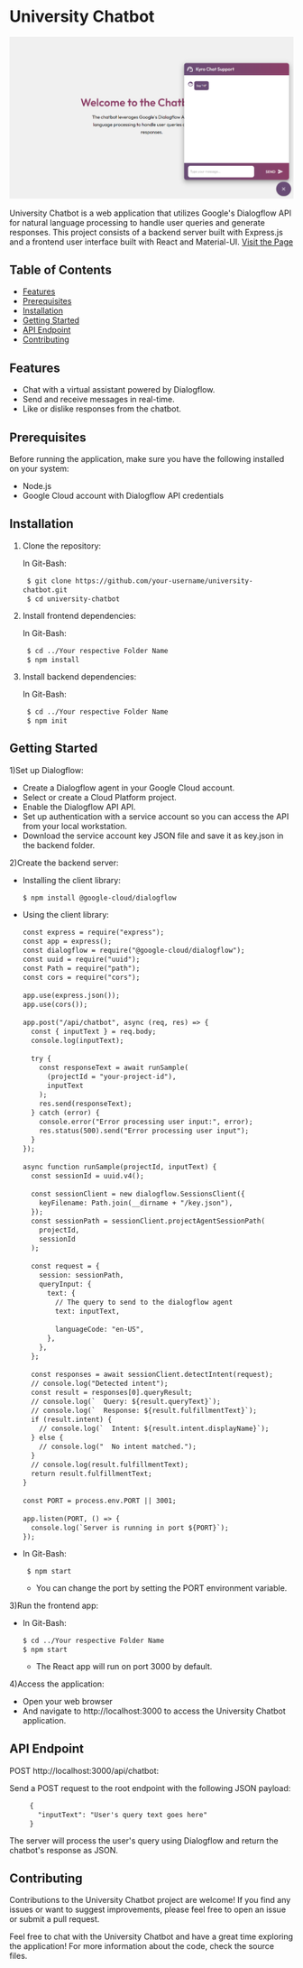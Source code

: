 # University Chatbot

![Chatbot App Screenshot](screenshot.png)

University Chatbot is a web application that utilizes Google's Dialogflow API for natural language processing to handle user queries and generate responses.
This project consists of a backend server built with Express.js and a frontend user interface built with React and Material-UI.
[Visit the Page](https://papaya-parfait-3b6749.netlify.app)

## Table of Contents

- [Features](#features)
- [Prerequisites](#prerequisites)
- [Installation](#installation)
- [Getting Started](#getting-started)
- [API Endpoint](#api-endpoint)
- [Contributing](#contributing)


## Features

- Chat with a virtual assistant powered by Dialogflow.
- Send and receive messages in real-time.
- Like or dislike responses from the chatbot.

## Prerequisites

Before running the application, make sure you have the following installed on your system:

- Node.js
- Google Cloud account with Dialogflow API credentials

## Installation

1. Clone the repository:

    In Git-Bash:
   ```
    $ git clone https://github.com/your-username/university-chatbot.git
    $ cd university-chatbot
   ``` 
3. Install frontend dependencies:
   
    In Git-Bash:
   ```
    $ cd ../Your respective Folder Name
    $ npm install
   ```
4. Install backend dependencies:

   In Git-Bash:
   ```
    $ cd ../Your respective Folder Name
    $ npm init
    ```
   
## Getting Started
   
  1)Set up Dialogflow:
  
 * Create a Dialogflow agent in your Google Cloud account.
 * Select or create a Cloud Platform project.
 * Enable the Dialogflow API API.
 * Set up authentication with a service account so you can access the API from your local workstation.
 * Download the service account key JSON file and save it as key.json in the backend folder.
      
  2)Create the backend server:
  
 - Installing the client library:
   
    ```
    $ npm install @google-cloud/dialogflow
    ```
- Using the client library:
    
    ```
    const express = require("express");
    const app = express();
    const dialogflow = require("@google-cloud/dialogflow");
    const uuid = require("uuid");
    const Path = require("path");
    const cors = require("cors");
    
    app.use(express.json());
    app.use(cors());
    
    app.post("/api/chatbot", async (req, res) => {
      const { inputText } = req.body;
      console.log(inputText);
    
      try {
        const responseText = await runSample(
          (projectId = "your-project-id"),
          inputText
        );
        res.send(responseText);
      } catch (error) {
        console.error("Error processing user input:", error);
        res.status(500).send("Error processing user input");
      }
    });
    
    async function runSample(projectId, inputText) {
      const sessionId = uuid.v4();
    
      const sessionClient = new dialogflow.SessionsClient({
        keyFilename: Path.join(__dirname + "/key.json"),
      });
      const sessionPath = sessionClient.projectAgentSessionPath(
        projectId,
        sessionId
      );
    
      const request = {
        session: sessionPath,
        queryInput: {
          text: {
            // The query to send to the dialogflow agent
            text: inputText,
    
            languageCode: "en-US",
          },
        },
      };
    
      const responses = await sessionClient.detectIntent(request);
      // console.log("Detected intent");
      const result = responses[0].queryResult;
      // console.log(`  Query: ${result.queryText}`);
      // console.log(`  Response: ${result.fulfillmentText}`);
      if (result.intent) {
        // console.log(`  Intent: ${result.intent.displayName}`);
      } else {
        // console.log("  No intent matched.");
      }
      // console.log(result.fulfillmentText);
      return result.fulfillmentText;
    }
    
    const PORT = process.env.PORT || 3001;
    
    app.listen(PORT, () => {
      console.log(`Server is running in port ${PORT}`);
    });

    ```
        
 - In Git-Bash:
    
    ```
     $ npm start
    ```
     * You can change the port by setting the PORT environment variable.

  3)Run the frontend app:
  
 - In Git-Bash:
   
     ```
     $ cd ../Your respective Folder Name
     $ npm start
     ```
      * The React app will run on port 3000 by default.

  4)Access the application:
  
* Open your web browser
* And navigate to http://localhost:3000 to access the University Chatbot application.

 ## API Endpoint
 
  POST http://localhost:3000/api/chatbot:
  
  Send a POST request to the root endpoint with the following JSON payload:
 ```
      {
        "inputText": "User's query text goes here"
      }
```
  The server will process the user's query using Dialogflow and return the chatbot's response as JSON.

 ## Contributing
 
  Contributions to the University Chatbot project are welcome! 
  If you find any issues or want to suggest improvements, please feel free to open an issue or submit a pull request.

Feel free to chat with the University Chatbot and have a great time exploring the application!
For more information about the code, check the source files.
